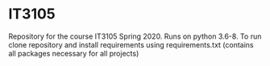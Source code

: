 # IT3105
Repository for the course IT3105 Spring 2020. Runs on python 3.6-8. To run clone 
repository and install requirements using requirements.txt (contains all packages necessary for all projects)
